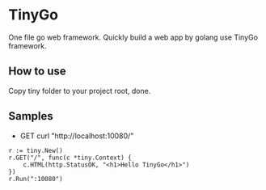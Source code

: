 # TinyGo
One file go web framework. Quickly build a web app by golang use TinyGo framework.

## How to use
Copy tiny folder to your project root, done.

## Samples
- GET
curl "http://localhost:10080/"
```
r := tiny.New()
r.GET("/", func(c *tiny.Context) {
    c.HTML(http.StatusOK, "<h1>Hello TinyGo</h1>")
})
r.Run(":10080")
```
